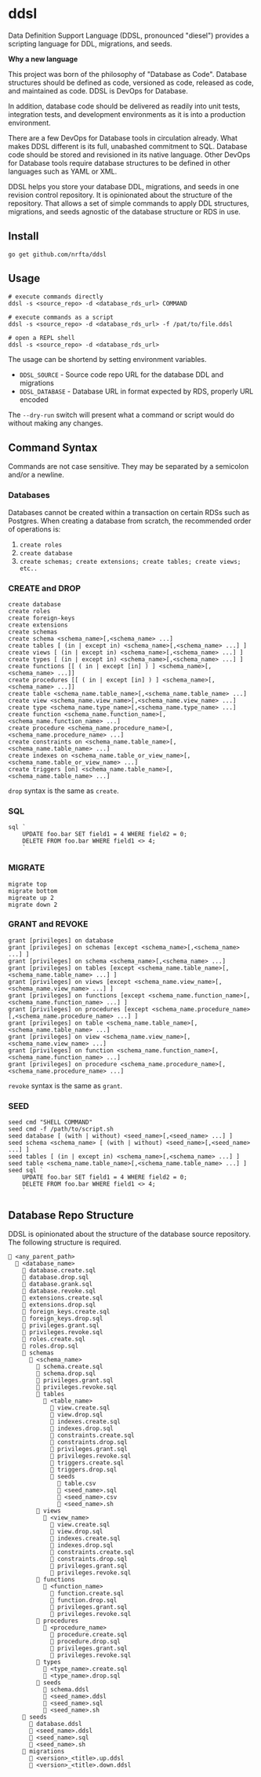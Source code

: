 # ddsl

Data Definition Support Language (DDSL, pronounced "diesel") provides a scripting language for DDL, migrations, and seeds. 

**Why a new language**

This project was born of the philosophy of "Database as Code". Database structures should be defined as code, versioned 
as code, released as code, and maintained as code. DDSL is DevOps for Database.

In addition, database code should be delivered as readily into unit tests, integration tests, and development environments
as it is into a production environment.

There are a few DevOps for Database tools in circulation already. What makes DDSL different is its full, unabashed
commitment to SQL. Database code should be stored and revisioned in its native language. Other DevOps for Database
tools require database structures to be defined in other languages such as YAML or XML.

DDSL helps you store your database DDL, migrations, and seeds in one revision control repository. It is opinionated
about the structure of the repository. That allows a set of simple commands to apply DDL structures, migrations, and seeds
agnostic of the database structure or RDS in use.

## Install

```$sh
go get github.com/nrfta/ddsl
```

## Usage

```$sh
# execute commands directly
ddsl -s <source_repo> -d <database_rds_url> COMMAND 

# execute commands as a script
ddsl -s <source_repo> -d <database_rds_url> -f /pat/to/file.ddsl

# open a REPL shell
ddsl -s <source_repo> -d <database_rds_url>
```

The usage can be shortend by setting environment variables.

* `DDSL_SOURCE` - Source code repo URL for the database DDL and migrations
* `DDSL_DATABASE` - Database URL in format expected by RDS, properly URL encoded

The `--dry-run` switch will present what a command or script would do without making any changes.

## Command Syntax

Commands are not case sensitive. They may be separated by a semicolon and/or a newline.

### Databases

Databases cannot be created within a transaction on certain RDSs such as Postgres. When creating a database from scratch,
the recommended order of operations is:

1. `create roles`
2. `create database` 
3. `create schemas; create extensions; create tables; create views; etc..`    

### CREATE and DROP
```
create database
create roles
create foreign-keys
create extensions
create schemas
create schema <schema_name>[,<schema_name> ...]
create tables [ (in | except in) <schema_name>[,<schema_name> ...] ]
create views [ (in | except in) <schema_name>[,<schema_name> ...] ]
create types [ (in | except in) <schema_name>[,<schema_name> ...] ]
create functions [[ ( in | except [in] ) ] <schema_name>[,<schema_name> ...]]
create procedures [[ ( in | except [in] ) ] <schema_name>[,<schema_name> ...]]
create table <schema_name.table_name>[,<schema_name.table_name> ...]
create view <schema_name.view_name>[,<schema_name.view_name> ...]
create type <schema_name.type_name>[,<schema_name.type_name> ...]
create function <schema_name.function_name>[,<schema_name.function_name> ...]
create procedure <schema_name.procedure_name>[,<schema_name.procedure_name> ...]
create constraints on <schema_name.table_name>[,<schema_name.table_name> ...]
create indexes on <schema_name.table_or_view_name>[,<schema_name.table_or_view_name> ...]
create triggers [on] <schema_name.table_name>[,<schema_name.table_name> ...]
```

`drop` syntax is the same as `create`.

### SQL
```
sql `
    UPDATE foo.bar SET field1 = 4 WHERE field2 = 0;
    DELETE FROM foo.bar WHERE field1 <> 4;
    `
```

### MIGRATE
```
migrate top
migrate bottom
migreate up 2
migrate down 2
```

### GRANT and REVOKE
```
grant [privileges] on database
grant [privileges] on schemas [except <schema_name>[,<schema_name> ...] ]
grant [privileges] on schema <schema_name>[,<schema_name> ...]
grant [privileges] on tables [except <schema_name.table_name>[,<schema_name.table_name> ...] ]
grant [privileges] on views [except <schema_name.view_name>[,<schema_name.view_name> ...] ]
grant [privileges] on functions [except <schema_name.function_name>[,<schema_name.function_name> ...] ]
grant [privileges] on procedures [except <schema_name.procedure_name>[,<schema_name.procedure_name> ...] ]
grant [privileges] on table <schema_name.table_name>[,<schema_name.table_name> ...]
grant [privileges] on view <schema_name.view_name>[,<schema_name.view_name> ...]
grant [privileges] on function <schema_name.function_name>[,<schema_name.function_name> ...]
grant [privileges] on procedure <schema_name.procedure_name>[,<schema_name.procedure_name> ...]
```

`revoke` syntax is the same as `grant`.

### SEED
```
seed cmd "SHELL COMMAND"
seed cmd -f /path/to/script.sh
seed database [ (with | without) <seed_name>[,<seed_name> ...] ]
seed schema <schema_name> [ (with | without) <seed_name>[,<seed_name> ...] ]
seed tables [ (in | except in) <schema_name>[,<schema_name> ...] ]
seed table <schema_name.table_name>[,<schema_name.table_name> ...] ]
seed sql `
    UPDATE foo.bar SET field1 = 4 WHERE field2 = 0;
    DELETE FROM foo.bar WHERE field1 <> 4;
    `
```

## Database Repo Structure

DDSL is opinionated about the structure of the database source repository.
The following structure is required.

```
📂 <any_parent_path>
  📂 <database_name>
    📄 database.create.sql
    📄 database.drop.sql
    📄 database.grank.sql 
    📄 database.revoke.sql
    📄 extensions.create.sql
    📄 extensions.drop.sql
    📄 foreign_keys.create.sql
    📄 foreign_keys.drop.sql
    📄 privileges.grant.sql
    📄 privileges.revoke.sql
    📄 roles.create.sql
    📄 roles.drop.sql
    📂 schemas
      📂 <schema_name>
        📄 schema.create.sql
        📄 schema.drop.sql
        📄 privileges.grant.sql
        📄 privileges.revoke.sql
        📂 tables
          📂 <table_name>
            📄 view.create.sql
            📄 view.drop.sql
            📄 indexes.create.sql
            📄 indexes.drop.sql
            📄 constraints.create.sql
            📄 constraints.drop.sql
            📄 privileges.grant.sql
            📄 privileges.revoke.sql
            📄 triggers.create.sql
            📄 triggers.drop.sql
            📂 seeds
              📄 table.csv
              📄 <seed_name>.sql
              📄 <seed_name>.csv
              📄 <seed_name>.sh
        📂 views
          📂 <view_name>
            📄 view.create.sql
            📄 view.drop.sql
            📄 indexes.create.sql
            📄 indexes.drop.sql
            📄 constraints.create.sql
            📄 constraints.drop.sql
            📄 privileges.grant.sql
            📄 privileges.revoke.sql
        📂 functions
          📂 <function_name>
            📄 function.create.sql
            📄 function.drop.sql
            📄 privileges.grant.sql
            📄 privileges.revoke.sql
        📂 procedures
          📂 <procedure_name>
            📄 procedure.create.sql
            📄 procedure.drop.sql
            📄 privileges.grant.sql
            📄 privileges.revoke.sql
        📂 types
          📄 <type_name>.create.sql
          📄 <type_name>.drop.sql
        📂 seeds
          📄 schema.ddsl
          📄 <seed_name>.ddsl
          📄 <seed_name>.sql
          📄 <seed_name>.sh
    📂 seeds
      📄 database.ddsl
      📄 <seed_name>.ddsl
      📄 <seed_name>.sql
      📄 <seed_name>.sh
    📂 migrations
      📄 <version>_<title>.up.ddsl
      📄 <version>_<title>.down.ddsl
```

